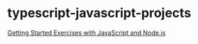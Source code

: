 # typescript-javascript-projects

[Getting Started Exercises with JavaScript and Node.js](https://github.com/panacloud-modern-global-apps/typescript-node-projects/blob/main/getting-started-exercises.md)
